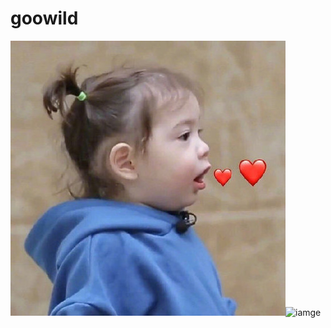 # goowild

![image](1.jpg)![iamge](https://github.com/goowild/goowild.github.io/blob/master/2.jpg)



